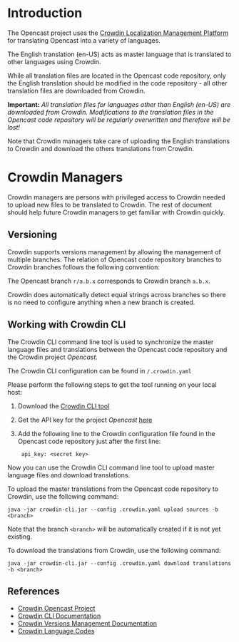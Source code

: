 Introduction
================================

The Opencast project uses the [Crowdin Localization Management Platform](https://crowdin.com/project/opencast-matterhorn) for translating Opencast into a variety of languages.

The English translation (en-US) acts as master language that is translated to other languages using Crowdin.

While all translation files are located in the Opencast code repository, only the English translation should be modified  in the code repository - all other translation files are downloaded from Crowdin.

**Important:** *All translation files for languages other than English (en-US) are downloaded from Crowdin. Modifications to the translation files in the Opencast code repository will be regularly overwritten and therefore will be lost!*

Note that Crowdin managers take care of uploading the English translations to Crowdin and download the others translations from Crowdin.

Crowdin Managers
================

Crowdin managers are persons with privileged access to Crowdin needed to upload new files to be translated to Crowdin.
The rest of document should help future Crowdin managers to get familiar with Crowdin quickly.

Versioning
----------

Crowdin supports versions management by allowing the management of multiple branches. The relation of Opencast code repository branches to Crowdin branches follows the following convention:

The Opencast branch `r/a.b.x` corresponds to Crowdin branch `a.b.x`.

Crowdin does automatically detect equal strings across branches so there is no need to configure anything when a new
branch is created.

Working with Crowdin CLI
------------------------

The Crowdin CLI command line tool is used to synchronize the master language files and translations between the Opencast code repository and the Crowdin project *Opencast*. 

The Crowdin CLI configuration can be found in `/.crowdin.yaml`

Please perform the following steps to get the tool running on your local host:

1. Download the [Crowdin CLI tool](https://crowdin.com/page/cli-tool)
2. Get the API key for the project *Opencast* [here](https://crowdin.com/project/opencast-matterhorn/settings#integration)
3. Add the following line to the Crowdin configuration file found in the Opencast code repository just after the first line:

        api_key: <secret key>

Now you can use the Crowdin CLI command line tool to upload master language files and download translations.

To upload the master translations from the Opencast code repository to Crowdin, use the following command:

    java -jar crowdin-cli.jar --config .crowdin.yaml upload sources -b <branch>

Note that the branch `<branch>` will be automatically created if it is not yet existing.


To download the translations from Crowdin, use the following command:

    java -jar crowdin-cli.jar --config .crowdin.yaml download translations -b <branch>

References
----------

 - [Crowdin Opencast Project](https://crowdin.com/project/opencast-matterhorn)
 - [Crowdin CLI Documentation](https://crowdin.com/page/cli-tool)
 - [Crowdin Versions Management Documentation](https://support.crowdin.com/articles/versions-management/)
 - [Crowdin Language Codes](https://crowdin.com/page/api/language-codes)
